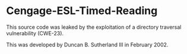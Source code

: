 # Cengage-ESL-Timed-Reading
This source code was leaked by the exploitation of a directory traversal vulnerability (CWE-23).

This was developed by Duncan B. Sutherland III in February 2002.
